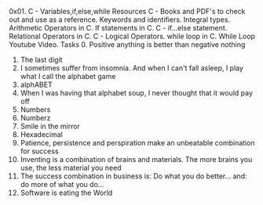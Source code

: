 0x01. C - Variables,if,else,while
Resources
C - Books and PDF's to check out and use as a reference.
Keywords and identifiers.
Integral types.
Arithmetic Operators in C.
If statements in C.
C - if...else statement.
Relational Operators in C.
C - Logical Operators.
while loop in C.
While Loop Youtube Video.
Tasks
0. Positive anything is better than negative nothing
1. The last digit
2. I sometimes suffer from insomnia. And when I can't fall asleep, I play what I call the alphabet game
3. alphABET
4. When I was having that alphabet soup, I never thought that it would pay off
5. Numbers
6. Numberz
7. Smile in the mirror
8. Hexadecimal
9. Patience, persistence and perspiration make an unbeatable combination for success
10. Inventing is a combination of brains and materials. The more brains you use, the less material you need
11. The success combination in business is: Do what you do better... and: do more of what you do...
12. Software is eating the World

